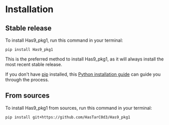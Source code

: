 # Installation

## Stable release

To install Has9_pkg1, run this command in your terminal:

```
pip install Has9_pkg1
```

This is the preferred method to install Has9_pkg1, as it will always install the most recent stable release.

If you don't have [pip](https://pip.pypa.io) installed, this [Python installation guide](http://docs.python-guide.org/en/latest/starting/installation/) can guide you through the process.

## From sources

To install Has9_pkg1 from sources, run this command in your terminal:

```
pip install git+https://github.com/HasTarC0d3/Has9_pkg1
```
